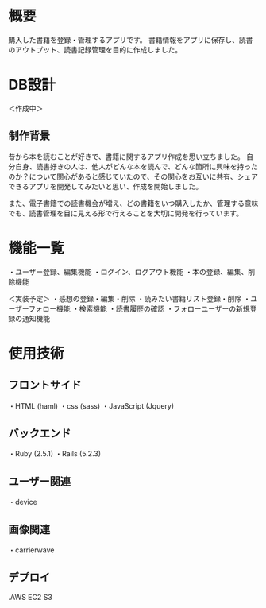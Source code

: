 # 概要
購入した書籍を登録・管理するアプリです。
書籍情報をアプリに保存し、読書のアウトプット、読書記録管理を目的に作成しました。

# DB設計
＜作成中＞

## 制作背景
昔から本を読むことが好きで、書籍に関するアプリ作成を思い立ちました。
自分自身、読書好きの人は、他人がどんな本を読んで、どんな箇所に興味を持ったのか？について関心があると感じていたので、その関心をお互いに共有、シェアできるアプリを開発してみたいと思い、作成を開始しました。

また、電子書籍での読書機会が増え、どの書籍をいつ購入したか、管理する意味でも、読書管理を目に見える形で行えることを大切に開発を行っています。

# 機能一覧
・ユーザー登録、編集機能
・ログイン、ログアウト機能
・本の登録、編集、削除機能

＜実装予定＞
・感想の登録・編集・削除
・読みたい書籍リスト登録・削除
・ユーザーフォロー機能
・検索機能
・読書履歴の確認
・フォローユーザーの新規登録の通知機能

# 使用技術
## フロントサイド
・HTML (haml)
・css (sass)
・JavaScript (Jquery)

## バックエンド
・Ruby (2.5.1)
・Rails (5.2.3)

## ユーザー関連
・device

## 画像関連
・carrierwave

## デプロイ
.AWS EC2 S3



